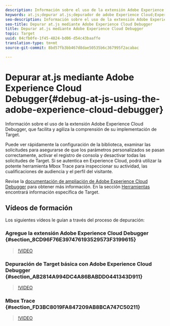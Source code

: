 ```yaml
---
description: Información sobre el uso de la extensión Adobe Experience Cloud Debugger, que facilita y agiliza la comprensión de su implementación de Target.
keywords: at.js;depurar at.js;depurador de adobe Experience Cloud;Experience Cloud Debugger;mbox Trace;mbox highlight;depurar;depuración
seo-description: Información sobre el uso de la extensión Adobe Experience Cloud Debugger, que facilita y agiliza la comprensión de su implementación de Target.
seo-title: Depurar at.js mediante Adobe Experience Cloud Debugger
title: Depurar at.js mediante Adobe Experience Cloud Debugger
topic: Target
uuid: 04cfb0fe-1f45-4824-bd06-d54c43baaffe
translation-type: tm+mt
source-git-commit: 8bd57fb3bb467d8dae50535b6c367995f2acabac

---
```



# Depurar at.js mediante Adobe Experience Cloud Debugger{#debug-at-js-using-the-adobe-experience-cloud-debugger}

Información sobre el uso de la extensión Adobe Experience Cloud Debugger, que facilita y agiliza la comprensión de su implementación de Target.

Puede ver rápidamente la configuración de la biblioteca, examinar las solicitudes para asegurarse de que los parámetros personalizados se pasan correctamente, activar el registro de consola y desactivar todas las solicitudes de Target. Si se autentica en Experience Cloud, podrá utilizar la potente herramienta Mbox Trace para inspeccionar su actividad, las cualificaciones de audiencia y el perfil del visitante.

Revise la [documentación de ampliación de Adobe Experience Cloud Debugger](https://marketing.adobe.com/resources/help/en_US/experience-cloud-debugger/) para obtener más información. En la sección [Herramientas](https://marketing.adobe.com/resources/help/en_US/experience-cloud-debugger/tools.html) encontrará información específica de Target.

## Vídeos de formación

Los siguientes vídeos le guían a través del proceso de depuración:

### Agregue la extensión Adobe Experience Cloud Debugger  {#section_8CD96F76E397476193529573F3199615}

>[!VIDEO](https://video.tv.adobe.com/v/23114/?captions=spa)

### Depuración de Target básica con Adobe Experience Cloud Debugger {#section_AB2814A994DC4A86BABDD0441343D911}

>[!VIDEO](https://video.tv.adobe.com/v/23115/?captions=spa)

### Mbox Trace {#section_FD3BC8019FA847209AB8BCA747C50211}

>[!VIDEO](https://video.tv.adobe.com/v/23113/?captions=spa)
